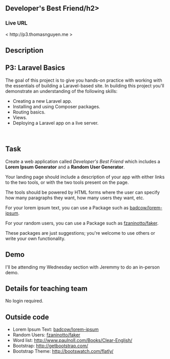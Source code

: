 <h2>Developer's Best Friend/h2>

<h3>Live URL</h3>
< http://p3.thomasnguyen.me >

## Description
<h2>P3: Laravel Basics</h2>

<p>The goal of this project is to give you hands-on practice with working with the essentials of building a Laravel-based site. In building this project you'll demonstrate an understanding of the following skills:<br />
<ul>
<li>Creating a new Laravel app.</li>
<li>Installing and using Composer packages.</li>
<li>Routing basics.</li>
<li>Views.</li>
<li>Deploying a Laravel app on a live server.</li>
</ul></p>

<br>

<h2>Task</h2>

<p>Create a web application called <em>Developer's Best Friend</em> which includes a <strong>Lorem Ipsum Generator</strong> and a <strong>Random User Generator</strong>.</p>

<p>Your landing page should include a description of your app with either links to the two tools, or with the two tools present on the page.</p>

<p>The tools should be powered by HTML forms where the user can specify how many paragraphs they want, how many users they want, etc.</p>

<p>For your lorem ipsum text, you can use a Package such as <a href="https://packagist.org/packages/badcow/lorem-ipsum">badcow/lorem-ipsum</a>.</p>

<p>For your random users, you can use a Package such as <a href="https://packagist.org/packages/fzaninotto/faker">fzaninotto/faker</a>.</p>

<p>These packages are just suggestions; you're welcome to use others or write your own functionality.</p>

## Demo
I'll be attending my Wednesday section with Jeremmy to do an in-person demo.

## Details for teaching team
No login required.


## Outside code
* Lorem Ipsum Text: <a href="https://packagist.org/packages/badcow/lorem-ipsum">badcow/lorem-ipsum</a>
* Random Users: <a href="https://packagist.org/packages/fzaninotto/faker">fzaninotto/faker</a>
* Word list: http://www.paulnoll.com/Books/Clear-English/
* Bootstrap: http://getbootstrap.com/
* Bootstrap Theme: http://bootswatch.com/flatly/
